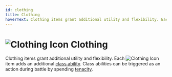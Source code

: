 ```yaml
---
id: clothing
title: Clothing
hoverText: Clothing items grant additional utility and flexibility. Each Clothing item adds an additional [class ability](/docs/battles/adventurer-turn/class-ability). Class abilities can be triggered as an action during battle by spending [tenacity](/docs/glossary/tenacity).
---
```


# <img src="/icons/clothing.svg" alt="Clothing Icon" /> Clothing

Clothing items grant additional utility and flexibility. Each <img src="/icons/clothing.svg" alt="Clothing Icon" class="icon-svg"/> item adds an additional [class ability](/docs/battles/adventurer-turn/class-ability). Class abilities can be triggered as an action during battle by spending [tenacity](/docs/glossary/tenacity).
